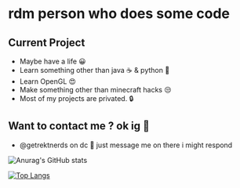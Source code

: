 # rdm person who does some code

## Current Project

- Maybe have a life 😀
- Learn something other than java ☕ & python 🐍
- Learn OpenGL 😍
- Make something other than minecraft hacks 😒
- Most of my projects are privated. 🔒

## Want to contact me ? ok ig 🥱

- @getrektnerds on dc 🫠 just message me on there i might respond



![Anurag's GitHub stats](https://github-readme-stats.vercel.app/api?username=LegitPhase&show_icons=true&theme=dracula)


[![Top Langs](https://github-readme-stats.vercel.app/api/top-langs/?username=LegitPhase&layout=donut&theme=dracula)](https://github.com/anuraghazra/github-readme-stats)


<!---
LegitPhase/LegitPhase is a ✨ special ✨ repository because its `README.md` (this file) appears on your GitHub profile.
You can click the Preview link to take a look at your changes.
--->
